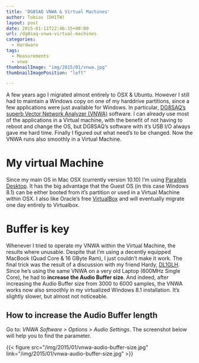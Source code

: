 ```yaml
---
title: 'DG8SAQ VNWA & Virtual Machines'
author: Tobias (DH1TW)
layout: post
date: 2015-01-11T22:46:15+00:00
url: /dg8saq-vnwa-virtual-machines
categories:
  - Hardware
tags:
  - Measurements
  - vnwa
thumbnailImage: "img/2015/01/vnwa.jpg"
thumbnailImagePosition: "left"

---
```

 A few years ago I migrated almost entirely to OSX & Ubuntu. However I still had to maintain a Windows copy on one of my harddrive partitions, since a few applications were just available for Windows. In particular, [DG8SAQ&#8217;s superb Vector Network Analyzer (VNWA)][1] software. I can already use most of the applications in a Virtual machine, with the benefit of not having to reboot and change the OS, but DG8SAQ&#8217;s software with it&#8217;s USB I/O always gave me hard time. Finally I figured out what need&#8217;s to be changed. Now the VNWA runs also smoothly in a Virtual Machine.

<!--more-->

# My virtual Machine

Since my main OS in Mac OSX (currently version 10.10) I&#8217;m using [Parallels Desktop][2]. It has the big advantage that the Guest OS (in this case Windows 8.1) can be either booted from it&#8217;s partition or used in a Virtual Machine within OSX. I also like Oracle&#8217;s free [VirtualBox][3] and will eventually migrate one day entirely to Virtualbox.

# Buffer is key

Whenever I tried to operate my VNWA within the Virtual Machine, the results where unusable. Despite that I&#8217;m using a decently equipped MacBook (Quad Core & 16 GByte Ram), I just couldn&#8217;t make it work. The final trick was the result of a discussion with my friend Hardy, [DL1GLH][4]. Since he&#8217;s using the same VNWA on a very old Laptop (600MHz Single Core), he had to **increase the Audio Buffer size**. And indeed, after increasing the Audio Buffer size from 3000 to 6000 samples, the VNWA works now also smoothly in my virtualized Windows 8.1 installation. It&#8217;s slightly slower, but almost not noticeable.

## How to increase the Audio Buffer length

Go to: _VNWA Software > Options > Audio Settings_. The screenshot below will help you to find the parameter.

{{< figure src="/img/2015/01/vnwa-audio-buffer-size.jpg" link="/img/2015/01/vnwa-audio-buffer-size.jpg" >}}

 [1]: http://http://www.sdr-kits.net
 [2]: http://www.parallels.com/de/products/desktop/
 [3]: https://www.virtualbox.org
 [4]: http://www.dl1glh.de
